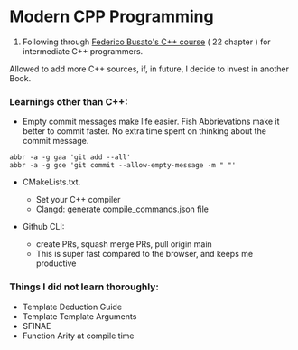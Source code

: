 # Modern CPP Programming

1. Following through [Federico Busato's C++ course](https://github.com/federico-busato/Modern-CPP-Programming) ( 22 chapter ) for intermediate C++ programmers. 

Allowed to add more C++ sources, if, in future, I decide to invest in another Book.

### Learnings other than C++:
 
- Empty commit messages make life easier. Fish Abbrievations make it better to commit faster. No extra time spent on thinking about the commit message.

```fish
abbr -a -g gaa 'git add --all'
abbr -a -g gce 'git commit --allow-empty-message -m " "'
```

- CMakeLists.txt. 
    - Set your C++ compiler
    - Clangd: generate compile_commands.json file

- Github CLI:
    - create PRs, squash merge PRs, pull origin main
    - This is super fast compared to the browser, and keeps me productive


### Things I did not learn thoroughly:

- Template Deduction Guide
- Template Template Arguments
- SFINAE
- Function Arity at compile time

